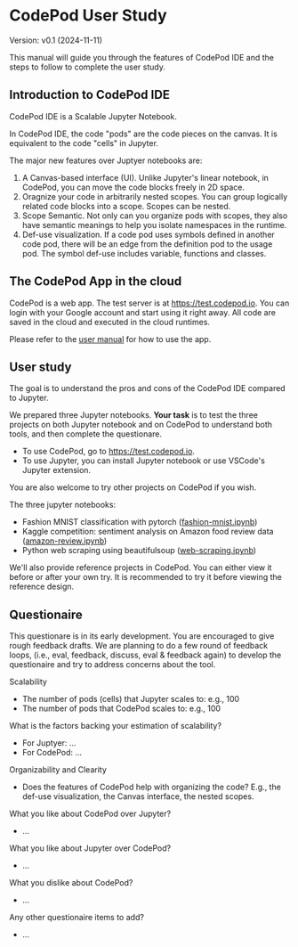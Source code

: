 # CodePod User Study

Version: v0.1 (2024-11-11)

This manual will guide you through the features of CodePod IDE and the steps to
follow to complete the user study.

## Introduction to CodePod IDE

CodePod IDE is a Scalable Jupyter Notebook.

In CodePod IDE, the code "pods" are the code pieces on the canvas. It is
equivalent to the code "cells" in Jupyter.

The major new features over Juptyer notebooks are:

1. A Canvas-based interface (UI). Unlike Jupyter's linear notebook, in CodePod, you
   can move the code blocks freely in 2D space.
2. Oragnize your code in arbitrarily nested scopes. You can group logically
   related code blocks into a scope. Scopes can be nested.
3. Scope Semantic. Not only can you organize pods with scopes, they also have
   semantic meanings to help you isolate namespaces in the runtime.
4. Def-use visualization. If a code pod uses symbols defined in another code
   pod, there will be an edge from the definition pod to the usage pod. The
   symbol def-use includes variable, functions and classes.

## The CodePod App in the cloud

CodePod is a web app. The test server is at https://test.codepod.io. You can
login with your Google account and start using it right away. All code are saved
in the cloud and executed in the cloud runtimes.

Please refer to the [user manual](./Manual.md) for how to use the app.

## User study

The goal is to understand the pros and cons of the CodePod IDE compared to
Jupyter.

We prepared three Jupyter notebooks. **Your task** is to test the three projects
on both Jupyter notebook and on CodePod to understand both tools, and then
complete the questionare.

- To use CodePod, go to https://test.codepod.io.
- To use Jupyter, you can install Jupyter notebook or use VSCode's Jupyter extension.

You are also welcome to try other projects on CodePod if you wish.

The three jupyter notebooks:

- Fashion MNIST classification with pytorch ([fashion-mnist.ipynb](fashion-mnist.ipynb))
- Kaggle competition: sentiment analysis on Amazon food review data ([amazon-review.ipynb](amazon-review.ipynb))
- Python web scraping using beautifulsoup ([web-scraping.ipynb](web-scraping.ipynb))

We'll also provide reference projects in CodePod. You can either view it before
or after your own try. It is recommended to try it before viewing the reference
design.

## Questionaire

This questionare is in its early development. You are encouraged to give rough
feedback drafts. We are planning to do a few round of feedback loops, (i.e.,
eval, feedback, discuss, eval & feedback again) to develop the questionaire and
try to address concerns about the tool.

Scalability

- The number of pods (cells) that Jupyter scales to: e.g., 100
- The number of pods that CodePod scales to: e.g., 100

What is the factors backing your estimation of scalability?

- For Juptyer: ...
- For CodePod: ...

Organizability and Clearity

- Does the features of CodePod help with organizing the code? E.g., the def-use visualization, the Canvas interface, the nested scopes.

What you like about CodePod over Jupyter?

- ...

What you like about Jupyter over CodePod?

- ...

What you dislike about CodePod?

- ...

Any other questionaire items to add?

- ...
